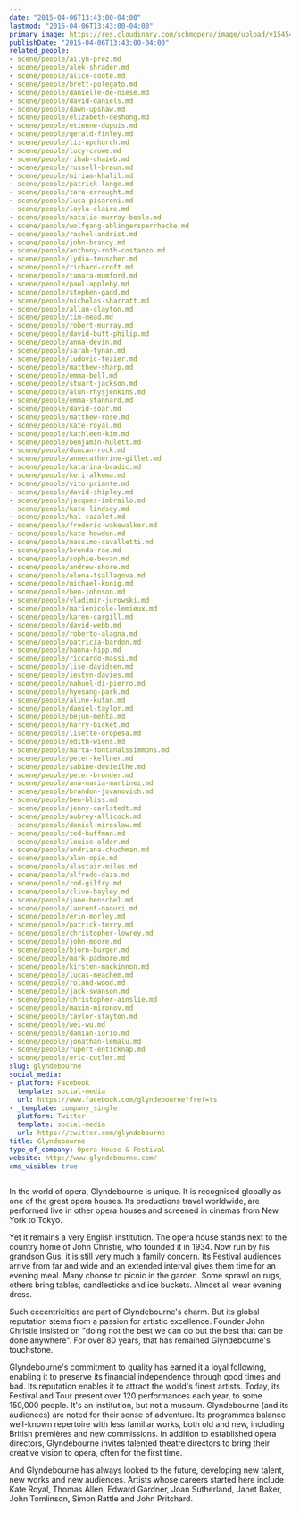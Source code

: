 ```yaml
---
date: "2015-04-06T13:43:00-04:00"
lastmod: "2015-04-06T13:43:00-04:00"
primary_image: https://res.cloudinary.com/schmopera/image/upload/v1545409169/media/webhook-uploads/1428341702361/3Oz4rBvc.jpeg.jpeg
publishDate: "2015-04-06T13:43:00-04:00"
related_people:
- scene/people/ailyn-prez.md
- scene/people/alek-shrader.md
- scene/people/alice-coote.md
- scene/people/brett-polegato.md
- scene/people/danielle-de-niese.md
- scene/people/david-daniels.md
- scene/people/dawn-upshaw.md
- scene/people/elizabeth-deshong.md
- scene/people/etienne-dupuis.md
- scene/people/gerald-finley.md
- scene/people/liz-upchurch.md
- scene/people/lucy-crowe.md
- scene/people/rihab-chaieb.md
- scene/people/russell-braun.md
- scene/people/miriam-khalil.md
- scene/people/patrick-lange.md
- scene/people/tara-erraught.md
- scene/people/luca-pisaroni.md
- scene/people/layla-claire.md
- scene/people/natalie-murray-beale.md
- scene/people/wolfgang-ablingersperrhacke.md
- scene/people/rachel-andrist.md
- scene/people/john-brancy.md
- scene/people/anthony-roth-costanzo.md
- scene/people/lydia-teuscher.md
- scene/people/richard-croft.md
- scene/people/tamara-mumford.md
- scene/people/paul-appleby.md
- scene/people/stephen-gadd.md
- scene/people/nicholas-sharratt.md
- scene/people/allan-clayton.md
- scene/people/tim-mead.md
- scene/people/robert-murray.md
- scene/people/david-butt-philip.md
- scene/people/anna-devin.md
- scene/people/sarah-tynan.md
- scene/people/ludovic-tezier.md
- scene/people/matthew-sharp.md
- scene/people/emma-bell.md
- scene/people/stuart-jackson.md
- scene/people/alun-rhysjenkins.md
- scene/people/emma-stannard.md
- scene/people/david-soar.md
- scene/people/matthew-rose.md
- scene/people/kate-royal.md
- scene/people/kathleen-kim.md
- scene/people/benjamin-hulett.md
- scene/people/duncan-rock.md
- scene/people/annecatherine-gillet.md
- scene/people/katarina-bradic.md
- scene/people/keri-alkema.md
- scene/people/vito-priante.md
- scene/people/david-shipley.md
- scene/people/jacques-imbrailo.md
- scene/people/kate-lindsey.md
- scene/people/hal-cazalet.md
- scene/people/frederic-wakewalker.md
- scene/people/kate-howden.md
- scene/people/massimo-cavalletti.md
- scene/people/brenda-rae.md
- scene/people/sophie-bevan.md
- scene/people/andrew-shore.md
- scene/people/elena-tsallagova.md
- scene/people/michael-konig.md
- scene/people/ben-johnson.md
- scene/people/vladimir-jurowski.md
- scene/people/marienicole-lemieux.md
- scene/people/karen-cargill.md
- scene/people/david-webb.md
- scene/people/roberto-alagna.md
- scene/people/patricia-bardon.md
- scene/people/hanna-hipp.md
- scene/people/riccardo-massi.md
- scene/people/lise-davidsen.md
- scene/people/iestyn-davies.md
- scene/people/nahuel-di-pierro.md
- scene/people/hyesang-park.md
- scene/people/aline-kutan.md
- scene/people/daniel-taylor.md
- scene/people/bejun-mehta.md
- scene/people/harry-bicket.md
- scene/people/lisette-oropesa.md
- scene/people/edith-wiens.md
- scene/people/marta-fontanalssimmons.md
- scene/people/peter-kellner.md
- scene/people/sabine-devieilhe.md
- scene/people/peter-bronder.md
- scene/people/ana-maria-martinez.md
- scene/people/brandon-jovanovich.md
- scene/people/ben-bliss.md
- scene/people/jenny-carlstedt.md
- scene/people/aubrey-allicock.md
- scene/people/daniel-miroslaw.md
- scene/people/ted-huffman.md
- scene/people/louise-alder.md
- scene/people/andriana-chuchman.md
- scene/people/alan-opie.md
- scene/people/alastair-miles.md
- scene/people/alfredo-daza.md
- scene/people/rod-gilfry.md
- scene/people/clive-bayley.md
- scene/people/jane-henschel.md
- scene/people/laurent-naouri.md
- scene/people/erin-morley.md
- scene/people/patrick-terry.md
- scene/people/christopher-lowrey.md
- scene/people/john-moore.md
- scene/people/bjorn-burger.md
- scene/people/mark-padmore.md
- scene/people/kirsten-mackinnon.md
- scene/people/lucas-meachem.md
- scene/people/roland-wood.md
- scene/people/jack-swanson.md
- scene/people/christopher-ainslie.md
- scene/people/maxim-mironov.md
- scene/people/taylor-stayton.md
- scene/people/wei-wu.md
- scene/people/damian-iorio.md
- scene/people/jonathan-lemalu.md
- scene/people/rupert-enticknap.md
- scene/people/eric-cutler.md
slug: glyndebourne
social_media:
- platform: Facebook
  template: social-media
  url: https://www.facebook.com/glyndebourne?fref=ts
- _template: company_single
  platform: Twitter
  template: social-media
  url: https://twitter.com/glyndebourne
title: Glyndebourne
type_of_company: Opera House & Festival
website: http://www.glyndebourne.com/
cms_visible: true
---
```


<p>
	In the world of opera, Glyndebourne is unique. It is recognised globally as one of the great opera houses. Its productions travel worldwide, are performed live in other opera houses and screened in cinemas from New York to Tokyo.
</p>
<p>
	Yet it remains a very English institution. The opera house stands next to the country home of John Christie, who founded it in 1934. Now run by his grandson Gus, it is still very much a family concern. Its Festival audiences arrive from far and wide and an extended interval gives them time for an evening meal. Many choose to picnic in the garden. Some sprawl on rugs, others bring tables, candlesticks and ice buckets. Almost all wear evening dress.
</p>
<p>
	Such eccentricities are part of Glyndebourne's charm. But its global reputation stems from a passion for artistic excellence. Founder John Christie insisted on "doing not the best we can do but the best that can be done anywhere". For over 80 years, that has remained Glyndebourne's touchstone.
</p>
<p>
	Glyndebourne's commitment to quality has earned it a loyal following, enabling it to preserve its financial independence through good times and bad. Its reputation enables it to attract the world's finest artists. Today, its Festival and Tour present over 120 performances each year, to some 150,000 people. It's an institution, but not a museum. Glyndebourne (and its audiences) are noted for their sense of adventure. Its programmes balance well-known repertoire with less familiar works, both old and new, including British premières and new commissions. In addition to established opera directors, Glyndebourne invites talented theatre directors to bring their creative vision to opera, often for the first time.
</p>
<p>
	And Glyndebourne has always looked to the future, developing new talent, new works and new audiences. Artists whose careers started here include Kate Royal, Thomas Allen, Edward Gardner, Joan Sutherland, Janet Baker, John Tomlinson, Simon Rattle and John Pritchard.
</p>
